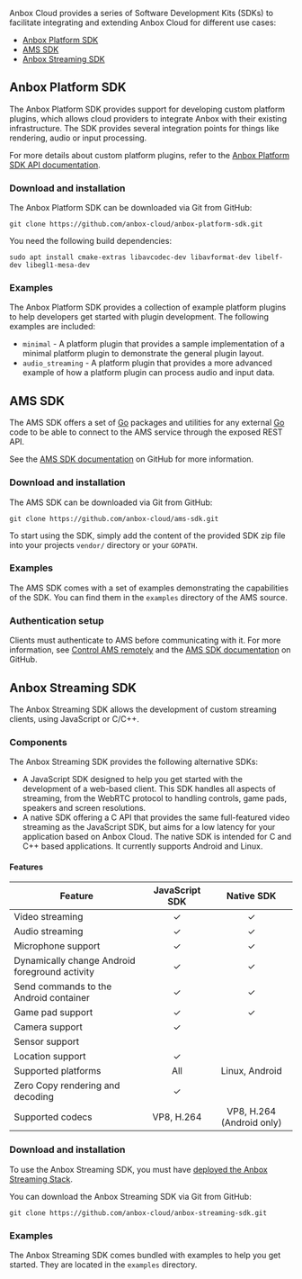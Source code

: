 Anbox Cloud provides a series of Software Development Kits (SDKs) to facilitate integrating and extending Anbox Cloud for different use cases:

- [Anbox Platform SDK](#anbox-platform-sdk)
- [AMS SDK](#ams-sdk)
- [Anbox Streaming SDK](#streaming-sdk)

<a name="anbox-platform-sdk"></a>
## Anbox Platform SDK

The Anbox Platform SDK provides support for developing custom platform plugins, which allows cloud providers to integrate Anbox with their existing infrastructure. The SDK provides several integration points for things like rendering, audio or input processing.

For more details about custom platform plugins, refer to the [Anbox Platform SDK API documentation](https://anbox-cloud.github.io/1.13/anbox-platform-sdk/index.html).

### Download and installation

The Anbox Platform SDK can be downloaded via Git from GitHub:

    git clone https://github.com/anbox-cloud/anbox-platform-sdk.git

You need the following build dependencies:

    sudo apt install cmake-extras libavcodec-dev libavformat-dev libelf-dev libegl1-mesa-dev

### Examples

The Anbox Platform SDK provides a collection of example platform plugins to help developers get started with plugin development. The following examples are included:

* `minimal` - A platform plugin that provides a sample implementation of a minimal platform plugin to demonstrate the general plugin layout.
* `audio_streaming` - A platform plugin that provides a more advanced example of how a platform plugin can process audio and input data.

<a name="ams-sdk"></a>
## AMS SDK

The AMS SDK offers a set of [Go](https://golang.org/) packages and utilities for any external [Go](https://golang.org/) code to be able to connect to the AMS service through the exposed REST API.

See the [AMS SDK documentation](https://github.com/anbox-cloud/ams-sdk) on GitHub for more information.

### Download and installation

The AMS SDK can be downloaded via Git from GitHub:

    git clone https://github.com/anbox-cloud/ams-sdk.git

To start using the SDK, simply add the content of the provided SDK zip file into your projects `vendor/` directory or your `GOPATH`.

### Examples

The AMS SDK comes with a set of examples demonstrating the capabilities of the SDK. You can find them in the `examples` directory of the AMS source.

### Authentication setup

Clients must authenticate to AMS before communicating with it. For more information, see [Control AMS remotely](https://discourse.ubuntu.com/t/managing-ams-access/17774) and the [AMS SDK documentation](https://github.com/anbox-cloud/ams-sdk) on GitHub.

<a name="streaming-sdk"></a>
## Anbox Streaming SDK

The Anbox Streaming SDK allows the development of custom streaming clients, using JavaScript or C/C++.

### Components

The Anbox Streaming SDK provides the following alternative SDKs:

- A JavaScript SDK designed to help you get started with the development of a web-based client. This SDK handles all aspects of streaming, from the WebRTC protocol to handling controls, game pads, speakers and screen resolutions.
- A native SDK offering a C API that provides the same full-featured video streaming as the JavaScript SDK, but aims for a low latency for your application based on Anbox Cloud. The native SDK is intended for C and C++ based applications. It currently supports Android and Linux.

#### Features

| Feature                                          | JavaScript SDK | Native SDK |
|--------------------------------------------------|:--------------:|:----------:|
| Video streaming                                  |        ✓       |      ✓     |
| Audio streaming                                  |        ✓       |      ✓     |
| Microphone support                               |        ✓       |      ✓     |
| Dynamically change Android foreground activity   |        ✓       |      ✓     |
| Send commands to the Android container           |        ✓       |      ✓     |
| Game pad support                                 |        ✓       |      ✓     |
| Camera support                                   |        ✓       |            |
| Sensor support                                   |                |            |
| Location support                                 |        ✓       |            |
| Supported platforms                              |       All  | Linux, Android |
| Zero Copy rendering and decoding                 |        ✓       |            |
| Supported codecs                      | VP8, H.264 | VP8, H.264 (Android only) |

### Download and installation

To use the Anbox Streaming SDK, you must have [deployed the Anbox Streaming Stack](https://discourse.ubuntu.com/t/installation-quickstart/17744).

You can download the Anbox Streaming SDK via Git from GitHub:

    git clone https://github.com/anbox-cloud/anbox-streaming-sdk.git

### Examples

The Anbox Streaming SDK comes bundled with examples to help you get started. They are located in the `examples` directory.
